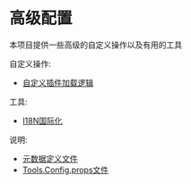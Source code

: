 # 高级配置

本项目提供一些高级的自定义操作以及有用的工具



自定义操作:
- [自定义插件加载逻辑](/zh/advance/customloadplugin)

工具:
- [I18N国际化](/zh/advance/i18n)

说明:
- [元数据定义文件](/zh/advance/define)
- [Tools.Config.props文件](/zh/advance/toolconfig)